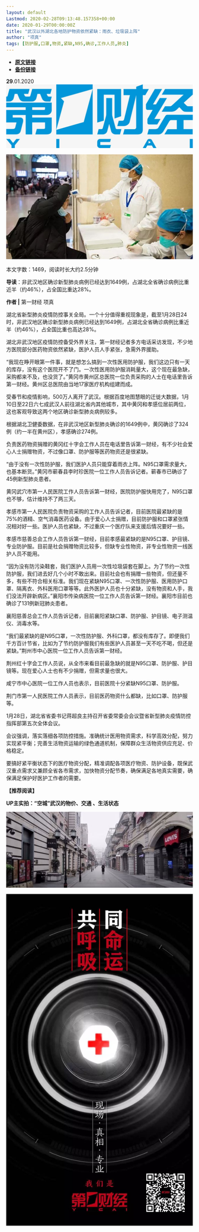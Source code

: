 ```yaml
---
layout: default
Lastmod: 2020-02-28T09:13:48.157358+00:00
date: 2020-01-29T00:00:00Z
title: "武汉以外湖北各地防护物资依然紧缺：雨衣、垃圾袋上阵"
author: "项真"
tags: [防护服,口罩,物资,紧缺,N95,确诊,工作人员,肺炎]
---
```


* [**原文链接**](http://mp.weixin.qq.com/s?__biz=MjM5MTM3NTMwNA==&mid=2660911498&idx=3&sn=f5d1f022c61c208db69cfd1e7f4a9e8c&chksm=bdd8632d8aafea3bb9a1aa5a37443f40150c89e81749dbb215e03987cacc690f8714f31ae83b#rd)
* [**备份链接**](http://archive.is/P02tw)


  

**29**.01.2020![](/images/post/b964456eeb895c5ca2180c84e43a5c1c.jpg)

![](/images/post/c18b134192bad80bb018e226e880d901.jpg)

本文字数：1469，阅读时长大约2.5分钟

**导读**：非武汉地区确诊新型肺炎病例已经达到1649例，占湖北全省确诊病例比重近半（约46%），占全国比重达28%。

  

**作者 |** 第一财经 项真

湖北省新型肺炎疫情防控事关全局。一个十分值得重视现象是，截至1月28日24时，非武汉地区确诊新型肺炎病例已经达到1649例，占湖北全省确诊病例比重近半（约46%），占全国比重也高达28%。

  

湖北非武汉地区疫情防控备受外界关注，第一财经记者多方电话采访发现，不少地方医院部分医药物资依然紧缺，医护人员人手紧张，急需外界援助。

  

“我现在睁开眼第一件事，就是想怎么搞到一次性医用防护服，我们这边只有一天的库存，没有这个医院开不了门。一次性医用防护服消耗量大，这个现在最急缺，采购都来不及，也没货了。”黄冈市黄州区总医院一位负责采购的人士在电话里告诉第一财经。黄州区总医院由当地17家医疗机构组建而成。

  

受春节和疫情影响，500万人离开了武汉。根据百度地图慧眼的迁徙大数据，1月10日至22日六七成武汉人前往湖北省内其他城市，其中黄冈和孝感位居前两位，这也客观导致这两个地区确诊新型肺炎病例较多。

  

根据湖北卫健委数据，在非武汉地区新型肺炎确诊的1649例中，黄冈确诊了324例（约一半在黄州区），孝感确诊274例。

  

负责医药物资捐赠的黄冈红十字会工作人员在电话里告诉第一财经，有不少社会爱心人士捐赠物资，不过像口罩、防护服等医药物资还是很紧缺。

  

“由于没有一次性防护服，我们医护人员只能穿着雨衣上阵。N95口罩需求量大，也基本断货。”黄冈市蕲春县李时珍医院一位工作人员告诉记者。蕲春市已确诊了45例新型肺炎患者。

  

黄冈武穴市第一人民医院工作人员告诉第一财经，医院防护服快用完了，N95口罩也不够，估计维持不了两三天。

  

孝感市第一人民医院负责物资采购的工作人员告诉记者，目前医院最紧缺的是75%的酒精、空气消毒医药设备。由于爱心人士捐赠，目前防护服和口罩紧张情况相对好一些。医护人员也紧缺，不过重庆一个医疗队来支援后情况要好一些。

  

孝感市慈善总会工作人员告诉第一财经，目前孝感最紧缺的是N95口罩、护目镜、专业防护服。目前是社会捐赠物资比较多，但缺专业性物资，非专业性物资一线医护人员不能用。

  

“因为没有防污染鞋套，我们医护人员用一次性垃圾袋套在脚上。为了节约一次性防护服，我们进去好几个小时不敢出来。目前社会也有捐赠一些物资，但还量不多，有些不符合相关标准。我们现在紧缺N95口罩、一次性防护服、医用防护口罩、隔离衣、外科医用口罩等等。此外医护人员也十分紧缺，没有物资和人手，我们没法开辟新病区。”襄阳市传染病医院一位工作人员告诉第一财经。襄阳市目前也确诊了131例新冠肺炎患者。

  

襄阳慈善总会工作人员告诉记者，目前襄阳紧缺口罩、防护服、护目镜、电子测温仪、消毒水等。

  

“我们最紧缺的是N95口罩，一次性防护服、外科口罩，都没有库存了。即便我们千方百计节省，比如为了节约防护服我们有些医护人员甚至一天不吃不喝，但还是紧缺。”荆州市中心医院一位工作人员告诉第一财经。

  

荆州红十字会工作人员说，从全市来看目前最急缺的就是N95口罩、防护服、护目镜等。现在爱心人士也有不少捐赠，但需求量也很大。

  

咸宁市中心医院一位工作人员也表示，目前医院十分紧缺N95口罩、防护服。

  

荆门市第一人民医院工作人员表示，目前医药物资什么都缺，比如口罩、防护服等。

  

1月28日，湖北省省委书记蒋超良主持召开省委常委会会议暨省新型肺炎疫情防控指挥部第五次全体会议。

  

会议强调，落实落细各项防控措施。准确统计医用物资需求，科学高效分配，努力实现紧平衡；完善生活物资运输的绿色通道机制，保障群众生活物资供应充足、价格稳定。

  

要搞好紧平衡状态下的医疗物资分配，精准调配各项医疗物资、防护设备，既保武汉重点需求又兼顾全省各市需求，加快物资分配节奏，确保满足各地真实需要，确保满足保护好医护工作者的需要。

**【推荐阅读】**

**UP主实拍：“空城”武汉的物价、交通 、生活状态**

[![](/images/post/95378c138081e87ab45f85e97ac64671.jpg)](http://mp.weixin.qq.com/s?__biz=MjM5MTM3NTMwNA==&mid=2660911356&idx=1&sn=7ffb93ebf418b95431c855ef076d60a9&chksm=bdd8625b8aafeb4de0e755a3a94953a08b8683b96b692ea2bc68a976f3d13218eb323988780a&scene=21#wechat_redirect)

![](/images/post/8cd8a1d0aba0700b88fba4e2bebbdee5.jpg)

